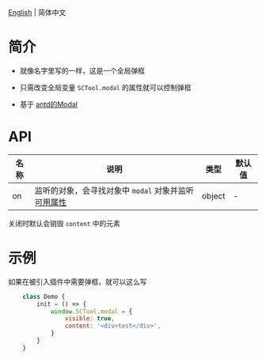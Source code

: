 [English](./README.md) | 简体中文

# 简介

- 就像名字里写的一样，这是一个全局弹框

- 只需改变全局变量 `SCTool.modal` 的属性就可以控制弹框

- 基于 [antd的Modal](https://ant.design/components/modal-cn/)
  
# API  

| 名称 | 说明 | 类型 | 默认值 |
| --- | --- | --- | --- |
| on | 监听的对象，会寻找对象中 `modal` 对象并监听 [可用属性](https://ant.design/components/modal-cn/#API) | object | - |

关闭时默认会销毁 `content` 中的元素

# 示例

如果在被引入插件中需要弹框，就可以这么写

``` jsx
    class Demo {
        init = () => {
            window.SCTool.modal = {
                visible: true,
                content: '<div>test</div>',
            }
        }
    }
```